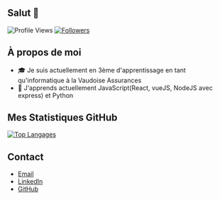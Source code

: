 ## Salut 👋
![Profile Views](https://komarev.com/ghpvc/?username=BERTHETquentin&color=brightgreen)
[![Followers](https://img.shields.io/github/followers/BERTHETquentin?style=social)](https://github.com/BERTHETquentin?tab=followers)

## À propos de moi
- 🎓 Je suis actuellement en 3ème  d'apprentissage en tant qu'informatique à la Vaudoise Assurances
- 🌱 J'apprends actuellement JavaScript(React, vueJS, NodeJS avec express) et Python 

## Mes Statistiques GitHub

[![Top Langages](https://github-readme-stats.vercel.app/api/top-langs/?username=BERTHETquentin&layout=compact&theme=radical)](https://github.com/anuraghazra/github-readme-stats)

## Contact

- [Email](mailto:quentin@berthet.ch)
- [LinkedIn](https://www.linkedin.com/in/quentin-berthet/)
- [GitHub](https://github.com/BerthetQuentin)


